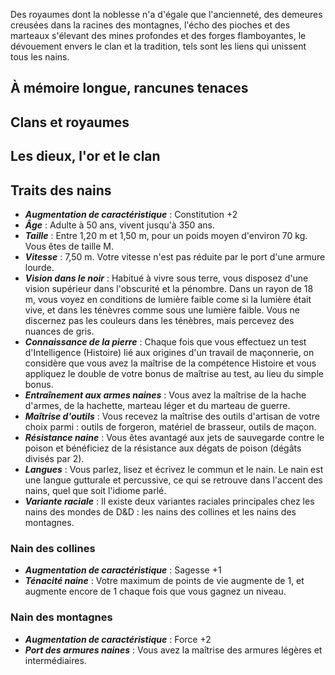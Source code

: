 Des royaumes dont la noblesse n'a d'égale que l'ancienneté, des demeures creusées dans la racines des montagnes, l'écho des pioches et des marteaux s'élevant des mines profondes et des forges flamboyantes, le dévouement envers le clan et la tradition, tels sont les liens qui unissent tous les nains.

## À mémoire longue, rancunes tenaces

## Clans et royaumes

## Les dieux, l'or et le clan

## Traits des nains
- ***Augmentation de caractéristique*** : Constitution +2
- ***Âge*** : Adulte à 50 ans, vivent jusqu'à 350 ans.
- ***Taille*** : Entre 1,20 m et 1,50 m, pour un poids moyen d'environ 70 kg. Vous êtes de taille M.
- ***Vitesse*** : 7,50 m. Votre vitesse n'est pas réduite par le port d'une armure lourde.
- ***Vision dans le noir*** : Habitué à vivre sous terre, vous disposez d'une vision supérieur dans l'obscurité et la pénombre. Dans un rayon de 18 m, vous voyez en conditions de lumière faible come si la lumière était vive, et dans les ténèvres comme sous une lumière faible. Vous ne discernez pas les couleurs dans les ténèbres, mais percevez des nuances de gris.
- ***Connaissance de la pierre*** : Chaque fois que vous effectuez un test d'Intelligence (Histoire) lié aux origines d'un travail de maçonnerie, on considère que vous avez la maîtrise de la compétence Histoire et vous appliquez le double de votre bonus de maîtrise au test, au lieu du simple bonus.
- ***Entraînement aux armes naines*** : Vous avez la maîtrise de la hache d'armes, de la hachette, marteau léger et du marteau de guerre.
- ***Maîtrise d'outils*** : Vous recevez la maîtrise des outils d'artisan de votre choix parmi : outils de forgeron, matériel de brasseur, outils de maçon.
- ***Résistance naine*** : Vous êtes avantagé aux jets de sauvegarde contre le poison et bénéficiez de la résistance aux dégats de poison (dégâts divisés par 2).
- ***Langues*** : Vous parlez, lisez et écrivez le commun et le nain. Le nain est une langue gutturale et percussive, ce qui se retrouve dans l'accent des nains, quel que soit l'idiome parlé.
- ***Variante raciale*** : Il existe deux variantes raciales principales chez les nains des mondes de D&D : les nains des collines et les nains des montagnes.

### Nain des collines
- ***Augmentation de caractéristique*** : Sagesse +1
- ***Ténacité naine*** : Votre maximum de points de vie augmente de 1, et augmente encore de 1 chaque fois que vous gagnez un niveau.

### Nain des montagnes
- ***Augmentation de caractéristique*** : Force +2
- ***Port des armures naines*** : Vous avez la maîtrise des armures légères et intermédiaires.